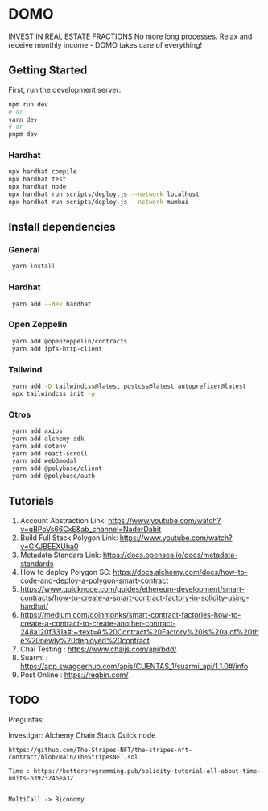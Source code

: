 # DOMO

INVEST IN REAL ESTATE FRACTIONS
No more long processes. Relax and receive monthly income - DOMO takes care of everything!

## Getting Started

First, run the development server:

```bash
npm run dev
# or
yarn dev
# or
pnpm dev
```

### Hardhat 
```bash
npx hardhat compile
npx hardhat test
npx hardhat node
npx hardhat run scripts/deploy.js --network localhost
npx hardhat run scripts/deploy.js --network mumbai

```

## Install dependencies 

### General 
```bash
 yarn install
```

 ### Hardhat 
```bash
 yarn add --dev hardhat
```

 ### Open Zeppelin
```bash
 yarn add @openzeppelin/contracts
 yarn add ipfs-http-client 
```
### Tailwind
```bash
 yarn add -D tailwindcss@latest postcss@latest autoprefixer@latest
 npx tailwindcss init -p
```
### Otros
```bash
 yarn add axios
 yarn add alchemy-sdk
 yarn add dotenv
 yarn add react-scroll
 yarn add web3modal
 yarn add @polybase/client
 yarn add @polybase/auth
```  
 <!-- yarn add web3modal  -->
## Tutorials 

1) Account Abstraction Link: https://www.youtube.com/watch?v=qBPoVs66CxE&ab_channel=NaderDabit
2) Build Full Stack Polygon Link: https://www.youtube.com/watch?v=GKJBEEXUha0
3) Metadata Standars Link: https://docs.opensea.io/docs/metadata-standards
4) How to deploy Polygon SC: https://docs.alchemy.com/docs/how-to-code-and-deploy-a-polygon-smart-contract
5) https://www.quicknode.com/guides/ethereum-development/smart-contracts/how-to-create-a-smart-contract-factory-in-solidity-using-hardhat/
6) https://medium.com/coinmonks/smart-contract-factories-how-to-create-a-contract-to-create-another-contract-248a120f331a#:~:text=A%20Contract%20Factory%20is%20a,of%20the%20newly%20deployed%20contract.
7) Chai Testing : https://www.chaijs.com/api/bdd/ 
8) Suarmi : https://app.swaggerhub.com/apis/CUENTAS_1/suarmi_api/1.1.0#/info 
9) Post Online : https://reqbin.com/
## TODO 

Preguntas:

Investigar:
    Alchemy
    Chain Stack
    Quick node 

    https://github.com/The-Stripes-NFT/the-stripes-nft-contract/blob/main/TheStripesNFT.sol 

    Time : https://betterprogramming.pub/solidity-tutorial-all-about-time-units-b392324bea32


    MultiCall -> Biconomy 